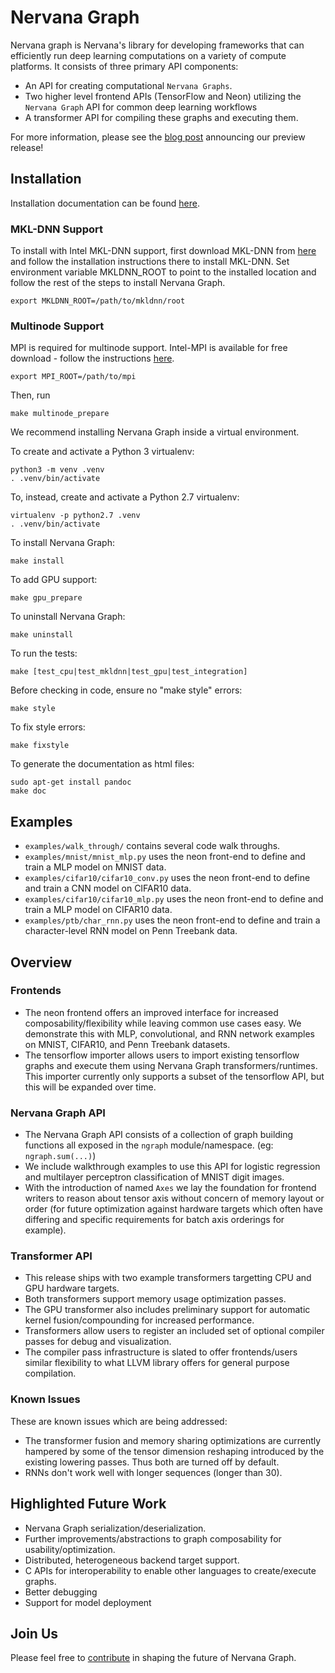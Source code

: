 # Nervana Graph

Nervana graph is Nervana's library for developing frameworks that can efficiently run deep
learning computations on a variety of compute platforms. It consists of three primary API
components:

- An API for creating computational `Nervana Graphs`.
- Two higher level frontend APIs (TensorFlow and Neon) utilizing the `Nervana Graph` API for common deep learning workflows
- A transformer API for compiling these graphs and executing them.

For more information, please see the [blog
post](https://www.nervanasys.com/intel-nervana-graph-preview-release/) announcing our
preview release!

## Installation

Installation documentation can be found
[here](https://ngraph.nervanasys.com/docs/latest/installation.html).

### MKL-DNN Support
To install with Intel MKL-DNN support, first download MKL-DNN from [here](https://github.com/01org/mkl-dnn) 
and follow the installation instructions there to install MKL-DNN. Set 
environment variable MKLDNN_ROOT to point to the installed location and 
follow the rest of the steps to install Nervana Graph.
```
export MKLDNN_ROOT=/path/to/mkldnn/root
```

### Multinode Support
MPI is required for multinode support. Intel-MPI is available for free download - follow the instructions [here](https://software.intel.com/en-us/intel-mpi-library).
```
export MPI_ROOT=/path/to/mpi
```
Then, run
```
make multinode_prepare
```

We recommend installing Nervana Graph inside a virtual environment.

To create and activate a Python 3 virtualenv:
```
python3 -m venv .venv
. .venv/bin/activate
```

To, instead, create and activate a Python 2.7 virtualenv:
```
virtualenv -p python2.7 .venv
. .venv/bin/activate
```

To install Nervana Graph:
```
make install
```

To add GPU support:
```
make gpu_prepare
```

To uninstall Nervana Graph:
```
make uninstall
```

To run the tests:
```
make [test_cpu|test_mkldnn|test_gpu|test_integration]
```

Before checking in code, ensure no "make style" errors:
```
make style
```

To fix style errors:
```
make fixstyle
```

To generate the documentation as html files:
```
sudo apt-get install pandoc
make doc
```

## Examples

* ``examples/walk_through/`` contains several code walk throughs.
* ``examples/mnist/mnist_mlp.py`` uses the neon front-end to define and train a MLP model on MNIST data.
* ``examples/cifar10/cifar10_conv.py`` uses the neon front-end to define and train a CNN model on CIFAR10 data.
* ``examples/cifar10/cifar10_mlp.py`` uses the neon front-end to define and train a MLP model on CIFAR10 data.
* ``examples/ptb/char_rnn.py`` uses the neon front-end to define and train a character-level RNN model on Penn Treebank data.

## Overview

### Frontends
- The neon frontend offers an improved interface for increased composability/flexibility
  while leaving common use cases easy. We demonstrate this with MLP, convolutional, and
  RNN network examples on MNIST, CIFAR10, and Penn Treebank datasets.
- The tensorflow importer allows users to import existing tensorflow graphs and execute
  them using Nervana Graph transformers/runtimes. This importer currently only supports a
  subset of the tensorflow API, but this will be expanded over time.

### Nervana Graph API
- The Nervana Graph API consists of a collection of graph building functions all exposed
  in the `ngraph` module/namespace. (eg: `ngraph.sum(...)`)
- We include walkthrough examples to use this API for logistic regression and multilayer
  perceptron classification of MNIST digit images.
- With the introduction of named `Axes` we lay the foundation for frontend writers to
  reason about tensor axis without concern of memory layout or order (for future
  optimization against hardware targets which often have differing and specific
  requirements for batch axis orderings for example).

### Transformer API
- This release ships with two example transformers targetting CPU and GPU hardware targets. 
- Both transformers support memory usage optimization passes.
- The GPU transformer also includes preliminary support for automatic kernel
  fusion/compounding for increased performance.
- Transformers allow users to register an included set of optional compiler passes for
  debug and visualization.
- The compiler pass infrastructure is slated to offer frontends/users similar flexibility
  to what LLVM library offers for general purpose compilation.

### Known Issues
These are known issues which are being addressed:

- The transformer fusion and memory sharing optimizations are currently hampered by some
  of the tensor dimension reshaping introduced by the existing lowering passes. Thus both
  are turned off by default.
- RNNs don't work well with longer sequences (longer than 30).

## Highlighted Future Work

- Nervana Graph serialization/deserialization.
- Further improvements/abstractions to graph composability for usability/optimization.
- Distributed, heterogeneous backend target support.
- C APIs for interoperability to enable other languages to create/execute graphs.
- Better debugging
- Support for model deployment

## Join Us
Please feel free to [contribute](CONTRIBUTING.rst) in shaping the future of Nervana Graph.

